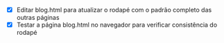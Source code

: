 - [x] Editar blog.html para atualizar o rodapé com o padrão completo das outras páginas
- [x] Testar a página blog.html no navegador para verificar consistência do rodapé
